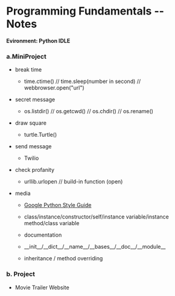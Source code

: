 # Programming Fundamentals -- Notes
**Evironment: Python IDLE**

### a.MiniProject
  
- break time

  - time.ctime() // time.sleep(number in second) // webbrowser.open("url")

- secret message

  - os.listdir() // os.getcwd() // os.chdir() // os.rename()
	
- draw square
  
	- turtle.Turtle()
	
- send message
  
	- Twilio
	
- check profanity

  - urllib.urlopen // build-in function (open)
	
- media
  
	- [Google Python Style Guide](https://google.github.io/styleguide/pyguide.html)
	
	- class/instance/constructor/self/instance variable/instance method/class variable
	
	- documentation
	
	- \_\_init\_\_/\_\_dict\_\_/\_\_name\_\_/\_\_bases\_\_/\_\_doc\_\_/\_\_module\_\_
	
	- inheritance / method overriding

### b. Project

- Movie Trailer Website
